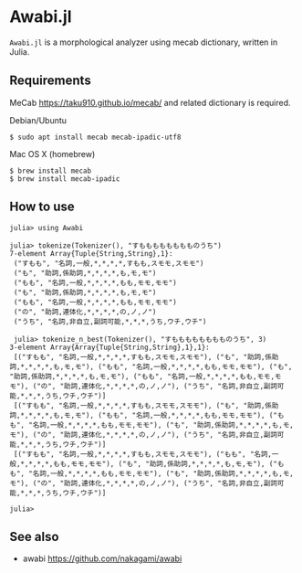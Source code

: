 # Awabi.jl

`Awabi.jl` is a morphological analyzer using mecab dictionary, written in Julia.

## Requirements

MeCab https://taku910.github.io/mecab/ and related dictionary is required.

Debian/Ubuntu
```
$ sudo apt install mecab mecab-ipadic-utf8
```

Mac OS X (homebrew)
```
$ brew install mecab
$ brew install mecab-ipadic
```

## How to use

```
julia> using Awabi

julia> tokenize(Tokenizer(), "すもももももももものうち")
7-element Array{Tuple{String,String},1}:
 ("すもも", "名詞,一般,*,*,*,*,すもも,スモモ,スモモ")
 ("も", "助詞,係助詞,*,*,*,*,も,モ,モ")
 ("もも", "名詞,一般,*,*,*,*,もも,モモ,モモ")
 ("も", "助詞,係助詞,*,*,*,*,も,モ,モ")
 ("もも", "名詞,一般,*,*,*,*,もも,モモ,モモ")
 ("の", "助詞,連体化,*,*,*,*,の,ノ,ノ")
 ("うち", "名詞,非自立,副詞可能,*,*,*,うち,ウチ,ウチ")

 julia> tokenize_n_best(Tokenizer(), "すもももももももものうち", 3)
3-element Array{Array{Tuple{String,String},1},1}:
 [("すもも", "名詞,一般,*,*,*,*,すもも,スモモ,スモモ"), ("も", "助詞,係助詞,*,*,*,*,も,モ,モ"), ("もも", "名詞,一般,*,*,*,*,もも,モモ,モモ"), ("も", "助詞,係助詞,*,*,*,*,も,モ,モ"), ("もも", "名詞,一般,*,*,*,*,もも,モモ,モモ"), ("の", "助詞,連体化,*,*,*,*,の,ノ,ノ"), ("うち", "名詞,非自立,副詞可能,*,*,*,うち,ウチ,ウチ")]
 [("すもも", "名詞,一般,*,*,*,*,すもも,スモモ,スモモ"), ("も", "助詞,係助詞,*,*,*,*,も,モ,モ"), ("もも", "名詞,一般,*,*,*,*,もも,モモ,モモ"), ("もも", "名詞,一般,*,*,*,*,もも,モモ,モモ"), ("も", "助詞,係助詞,*,*,*,*,も,モ,モ"), ("の", "助詞,連体化,*,*,*,*,の,ノ,ノ"), ("うち", "名詞,非自立,副詞可能,*,*,*,うち,ウチ,ウチ")]
 [("すもも", "名詞,一般,*,*,*,*,すもも,スモモ,スモモ"), ("もも", "名詞,一般,*,*,*,*,もも,モモ,モモ"), ("も", "助詞,係助詞,*,*,*,*,も,モ,モ"), ("もも", "名詞,一般,*,*,*,*,もも,モモ,モモ"), ("も", "助詞,係助詞,*,*,*,*,も,モ,モ"), ("の", "助詞,連体化,*,*,*,*,の,ノ,ノ"), ("うち", "名詞,非自立,副詞可能,*,*,*,うち,ウチ,ウチ")]

julia>
```

## See also

- awabi https://github.com/nakagami/awabi
